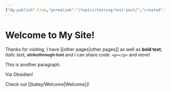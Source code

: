 ```yaml
---
{"dg-publish":true,"permalink":"/topics/testing/test-post/","created":"2024-10-13T11:31:30.610-04:00","updated":"2024-10-13T14:38:55.000-04:00"}
---
```


# Welcome to My Site!
Thanks for visiting. I have [[other pages\|other pages]] as well as **bold text**, *italic text*, ~~strikethrough text~~ and I can share code: `<p></p>` and more!

This is another paragraph.

Via Obsidian!

Check out [[batey/Welcome\|Welcome]]!

